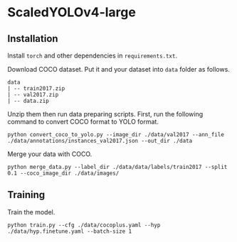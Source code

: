 # ScaledYOLOv4-large

## Installation
Install `torch` and other dependencies in `requirements.txt`.

Download COCO dataset. Put it and your dataset into `data` folder as follows.
```
data
| -- train2017.zip
| -- val2017.zip
| -- data.zip
```

Unzip them then run data preparing scripts. First, run the following command to convert COCO format to YOLO format.
```
python convert_coco_to_yolo.py --image_dir ./data/val2017 --ann_file ./data/annotations/instances_val2017.json --out_dir ./data
```

Merge your data with COCO.
```
python merge_data.py --label_dir ./data/data/labels/train2017 --split 0.1 --coco_image_dir ./data/images/
```

## Training
Train the model.
```
python train.py --cfg ./data/cocoplus.yaml --hyp ./data/hyp.finetune.yaml --batch-size 1
```